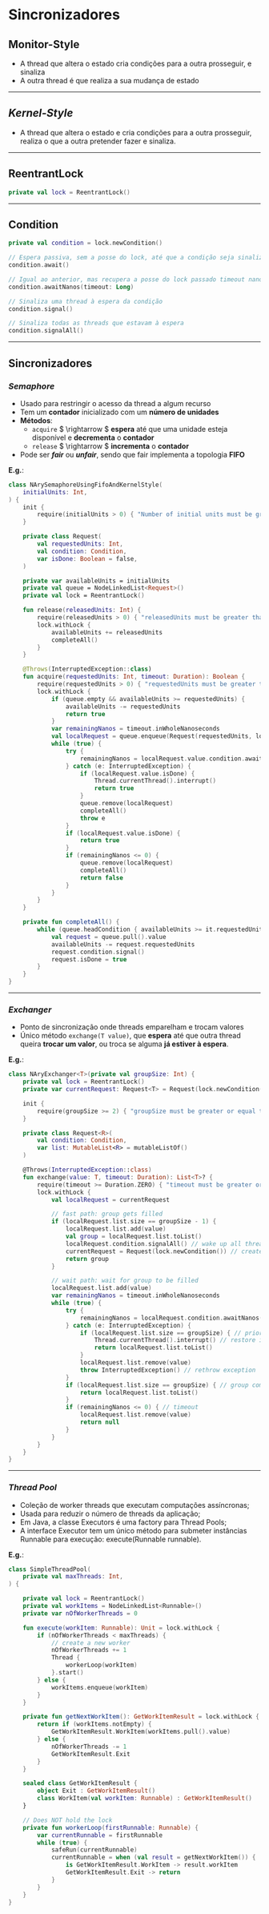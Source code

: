 # __Sincronizadores__

## __Monitor-Style__
* A thread que altera o estado cria condições para a outra prosseguir, e sinaliza
* A outra thread é que realiza a sua mudança de estado

---

## ___Kernel-Style___
* A thread que altera o estado e cria condições para a outra prosseguir, realiza o que a outra pretender fazer e sinaliza.

---

## __ReentrantLock__

```kotlin
private val lock = ReentrantLock()
```

---

## __Condition__

```kotlin
private val condition = lock.newCondition()

// Espera passiva, sem a posse do lock, até que a condição seja sinalizada ou que a thread seja interrompida
condition.await()

// Igual ao anterior, mas recupera a posse do lock passado timeout nanosegundos
condition.awaitNanos(timeout: Long)

// Sinaliza uma thread à espera da condição
condition.signal()

// Sinaliza todas as threads que estavam à espera
condition.signalAll()
```

---

## __Sincronizadores__

### ___Semaphore___
* Usado para restringir o acesso da thread a algum recurso
* Tem um __contador__ inicializado com um __número de unidades__
* __Métodos__:
    * ``acquire`` $ \rightarrow $ __espera__ até que uma unidade esteja disponível e __decrementa__ o __contador__
    * ``release`` $ \rightarrow $ __incrementa__ o __contador__
* Pode ser ___fair___ ou ___unfair___, sendo que fair implementa a topologia __FIFO__

__E.g.__:


```kotlin
class NArySemaphoreUsingFifoAndKernelStyle(
    initialUnits: Int,
) {
    init {
        require(initialUnits > 0) { "Number of initial units must be greater than zero" }
    }

    private class Request(
        val requestedUnits: Int,
        val condition: Condition,
        var isDone: Boolean = false,
    )

    private var availableUnits = initialUnits
    private val queue = NodeLinkedList<Request>()
    private val lock = ReentrantLock()

    fun release(releasedUnits: Int) {
        require(releasedUnits > 0) { "releasedUnits must be greater than zero" }
        lock.withLock {
            availableUnits += releasedUnits
            completeAll()
        }
    }

    @Throws(InterruptedException::class)
    fun acquire(requestedUnits: Int, timeout: Duration): Boolean {
        require(requestedUnits > 0) { "requestedUnits must be greater than zero" }
        lock.withLock {
            if (queue.empty && availableUnits >= requestedUnits) {
                availableUnits -= requestedUnits
                return true
            }
            var remainingNanos = timeout.inWholeNanoseconds
            val localRequest = queue.enqueue(Request(requestedUnits, lock.newCondition()))
            while (true) {
                try {
                    remainingNanos = localRequest.value.condition.awaitNanos(remainingNanos)
                } catch (e: InterruptedException) {
                    if (localRequest.value.isDone) {
                        Thread.currentThread().interrupt()
                        return true
                    }
                    queue.remove(localRequest)
                    completeAll()
                    throw e
                }
                if (localRequest.value.isDone) {
                    return true
                }
                if (remainingNanos <= 0) {
                    queue.remove(localRequest)
                    completeAll()
                    return false
                }
            }
        }
    }

    private fun completeAll() {
        while (queue.headCondition { availableUnits >= it.requestedUnits }) {
            val request = queue.pull().value
            availableUnits -= request.requestedUnits
            request.condition.signal()
            request.isDone = true
        }
    }
}
```

---

### ___Exchanger___
* Ponto de sincronização onde threads emparelham e trocam valores
* Único método ``exchange(T value)``, que __espera__ até que outra thread queira __trocar um valor__, ou troca se alguma __já estiver à espera__.

__E.g.__:

```kotlin
class NAryExchanger<T>(private val groupSize: Int) {
    private val lock = ReentrantLock()
    private var currentRequest: Request<T> = Request(lock.newCondition())

    init {
        require(groupSize >= 2) { "groupSize must be greater or equal to 2" }
    }

    private class Request<R>(
        val condition: Condition,
        var list: MutableList<R> = mutableListOf()
    )

    @Throws(InterruptedException::class)
    fun exchange(value: T, timeout: Duration): List<T>? {
        require(timeout >= Duration.ZERO) { "timeout must be greater or equal to 0" }
        lock.withLock {
            val localRequest = currentRequest

            // fast path: group gets filled
            if (localRequest.list.size == groupSize - 1) {
                localRequest.list.add(value)
                val group = localRequest.list.toList()
                localRequest.condition.signalAll() // wake up all threads
                currentRequest = Request(lock.newCondition()) // create new request
                return group
            }

            // wait path: wait for group to be filled
            localRequest.list.add(value)
            var remainingNanos = timeout.inWholeNanoseconds
            while (true) {
                try {
                    remainingNanos = localRequest.condition.awaitNanos(remainingNanos)
                } catch (e: InterruptedException) {
                    if (localRequest.list.size == groupSize) { // prioritize group completion over interruption
                        Thread.currentThread().interrupt() // restore interrupt status
                        return localRequest.list.toList()
                    }
                    localRequest.list.remove(value)
                    throw InterruptedException() // rethrow exception
                }
                if (localRequest.list.size == groupSize) { // group completion
                    return localRequest.list.toList()
                }
                if (remainingNanos <= 0) { // timeout
                    localRequest.list.remove(value)
                    return null
                }
            }
        }
    }
}
```

---

### ___Thread Pool___
* Coleção de worker threads que executam computações assíncronas;
* Usada para reduzir o número de threads da aplicação;
* Em Java, a classe Executors é uma factory para Thread Pools;
* A interface Executor tem um único método para submeter instâncias Runnable para execução: execute(Runnable runnable).

__E.g.__:

```kotlin
class SimpleThreadPool(
    private val maxThreads: Int,
) {

    private val lock = ReentrantLock()
    private val workItems = NodeLinkedList<Runnable>()
    private var nOfWorkerThreads = 0

    fun execute(workItem: Runnable): Unit = lock.withLock {
        if (nOfWorkerThreads < maxThreads) {
            // create a new worker
            nOfWorkerThreads += 1
            Thread {
                workerLoop(workItem)
            }.start()
        } else {
            workItems.enqueue(workItem)
        }
    }

    private fun getNextWorkItem(): GetWorkItemResult = lock.withLock {
        return if (workItems.notEmpty) {
            GetWorkItemResult.WorkItem(workItems.pull().value)
        } else {
            nOfWorkerThreads -= 1
            GetWorkItemResult.Exit
        }
    }

    sealed class GetWorkItemResult {
        object Exit : GetWorkItemResult()
        class WorkItem(val workItem: Runnable) : GetWorkItemResult()
    }

    // Does NOT hold the lock
    private fun workerLoop(firstRunnable: Runnable) {
        var currentRunnable = firstRunnable
        while (true) {
            safeRun(currentRunnable)
            currentRunnable = when (val result = getNextWorkItem()) {
                is GetWorkItemResult.WorkItem -> result.workItem
                GetWorkItemResult.Exit -> return
            }
        }
    }
}
```